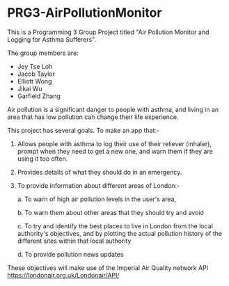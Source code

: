 # PRG3-AirPollutionMonitor

This is a Programming 3 Group Project titled "Air Pollution Monitor and Logging for Asthma Sufferers".

The group members are:
- Jey Tse Loh
- Jacob Taylor
- Elliott Wong
- Jikai Wu
- Garfield Zhang

Air pollution is a significant danger to people with asthma, and living in an area that has low pollution can change their life experience. 

This project has several goals. To make an app that:- 

1. Allows people with asthma to log their use of their reliever (inhaler), prompt when they need to get a new one, and warn them if they are using it too often.  

2. Provides details of what they should do in an emergency. 

3. To provide information about different areas of London:- 
    
    a. To warn of high air pollution levels in the user's area,  

    b. To warn them about other areas that they should try and avoid 

    c. To try and identify the best places to live in London from the local authority's objectives, and by plotting the actual pollution history of the different sites within that local authority 

    d. To provide pollution news updates 

These objectives will make use of the Imperial Air Quality network API https://londonair.org.uk/Londonair/API/ 
